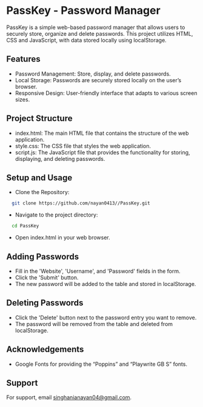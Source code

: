 
# PassKey - Password Manager

PassKey is a simple web-based password manager that allows users to securely store, organize and delete passwords. This project utilizes HTML, CSS and JavaScript, with data stored locally using localStorage.


## Features

- Password Management: Store, display, and delete passwords.
- Local Storage: Passwords are securely stored locally on the user’s browser.
- Responsive Design: User-friendly interface that adapts to various screen sizes.


## Project Structure

- index.html: The main HTML file that contains the structure of the web application.
- style.css: The CSS file that styles the web application.
- script.js: The JavaScript file that provides the functionality for storing, displaying, and deleting passwords.


## Setup and Usage

- Clone the Repository:

```bash
  git clone https://github.com/nayan0413//PassKey.git
```
- Navigate to the project directory:

```bash
  cd PassKey
```
- Open index.html in your web browser.
## Adding Passwords
- Fill in the 'Website', 'Username', and 'Password' fields in the form.
- Click the 'Submit' button.
- The new password will be added to the table and stored in localStorage.

## Deleting Passwords
- Click the 'Delete' button next to the password entry you want to remove.
- The password will be removed from the table and deleted from localStorage.

## Acknowledgements

 - Google Fonts for  providing the “Poppins” and “Playwrite GB S” fonts.

## Support

For support, email singhanianayan04@gmail.com.

